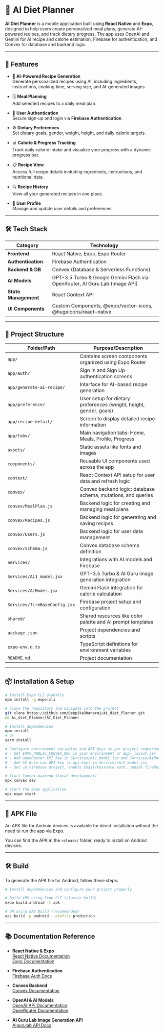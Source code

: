 # 🥗 AI Diet Planner

**AI Diet Planner** is a mobile application built using **React Native** and **Expo**, designed to help users create personalized meal plans, generate AI-powered recipes, and track dietary progress. The app uses OpenAI and Gemini for AI recipe and calorie estimation, Firebase for authentication, and Convex for database and backend logic.

---

## 🚀 Features

- 🤖 **AI-Powered Recipe Generation**  
  Generate personalized recipes using AI, including ingredients, instructions, cooking time, serving size, and AI-generated images.

- 🗓️ **Meal Planning**  
  Add selected recipes to a daily meal plan.

- 🔐 **User Authentication**  
  Secure sign-up and login via **Firebase Authentication**.

- ⚙️ **Dietary Preferences**  
  Set dietary goals, gender, weight, height, and daily calorie targets.

- 📊 **Calorie & Progress Tracking**  
  Track daily calorie intake and visualize your progress with a dynamic progress bar.

- 📋 **Recipe View**  
  Access full recipe details including ingredients, instructions, and nutritional data.

- 🔍 **Recipe History**  
  View all your generated recipes in one place.

- 👤 **User Profile**  
  Manage and update user details and preferences.

---

## 🛠️ Tech Stack

| Category            | Technology                                                                 |
|--------------------|------------------------------------------------------------------------------|
| **Frontend**        | React Native, Expo, Expo Router                                              |
| **Authentication**  | Firebase Authentication                                                      |
| **Backend & DB**    | Convex (Database & Serverless Functions)                                     |
| **AI Models**       | GPT-3.5 Turbo & Google Gemini Flash via OpenRouter, AI Guru Lab (image API)  |
| **State Management**| React Context API                                                            |
| **UI Components**   | Custom Components, @expo/vector-icons, @hugeicons/react-native               |

---

## 📁 Project Structure

| Folder/Path               | Purpose/Description                                                                 |
|---------------------------|--------------------------------------------------------------------------------------|
| `app/`                    | Contains screen components organized using Expo Router                              |
| `app/auth/`               | Sign In and Sign Up authentication screens                                          |
| `app/generate-ai-recipe/` | Interface for AI-based recipe generation                                            |
| `app/preference/`         | User setup for dietary preferences (weight, height, gender, goals)                 |
| `app/recipe-detail/`      | Screen to display detailed recipe information                                       |
| `app/tabs/`               | Main navigation tabs: Home, Meals, Profile, Progress                                |
| `assets/`                 | Static assets like fonts and images                                                 |
| `components/`             | Reusable UI components used across the app                                          |
| `context/`                | React Context API setup for user data and refresh logic                             |
| `convex/`                 | Convex backend logic: database schema, mutations, and queries                        |
| `convex/MealPlan.js`      | Backend logic for creating and managing meal plans                                  |
| `convex/Recipes.js`       | Backend logic for generating and saving recipes                                     |
| `convex/Users.js`         | Backend logic for user data management                                              |
| `convex/schema.js`        | Convex database schema definition                                                   |
| `Services/`               | Integrations with AI models and Firebase                                            |
| `Services/Ai1_model.jsx`  | GPT-3.5 Turbo & AI Guru image generation integration                                |
| `Services/AiModel.jsx`    | Gemini Flash integration for calorie calculation                                   |
| `Services/fireBaseConfig.jsx` | Firebase project setup and configuration                                   |
| `shared/`                 | Shared resources like color palette and AI prompt templates                        |
| `package.json`            | Project dependencies and scripts                                                    |
| `expo-env.d.ts`           | TypeScript definitions for environment variables                                    |
| `README.md`               | Project documentation                                                               |

---

## 📦 Installation & Setup

```bash
# Install Expo CLI globally
npm install -g expo-cli

# Clone the repository and navigate into the project
git clone https://github.com/DeepikaDhanaraj/Ai_diet_Planner.git
cd Ai_diet_Planner/AI_Diet_Planner

# Install dependencies
npm install
# or
yarn install

# Configure environment variables and API keys as per project requirements:
# - Set EXPO_PUBLIC_CONVEX_URL in your environment or app/_layout.jsx
# - Add OpenRouter API key in Services/Ai1_model.jsx and Services/AiModel.jsx
# - Add AI Guru Lab API key (x-api-key) in Services/Ai1_model.jsx
# - Set up Firebase project, enable Email/Password auth, update fireBaseConfig.jsx accordingly

# Start Convex backend (local development)
npx convex dev

# Start the Expo application
npx expo start
```

---

## 📱 APK File

An APK file for Android devices is available for direct installation without the need to run the app via Expo.

You can find the APK in the `release/` folder, ready to install on Android devices.

---

## 🛠️ Build

To generate the APK file for Android, follow these steps:

```bash
# Install dependencies and configure your project properly

# Build APK using Expo CLI (classic build)
expo build:android -t apk

# OR using EAS Build (recommended)
eas build -p android --profile production
```

---

## 📚 Documentation Reference

- **React Native & Expo**  
  [React Native Documentation](https://reactnative.dev/docs/getting-started)  
  [Expo Documentation](https://docs.expo.dev/)

- **Firebase Authentication**  
  [Firebase Auth Docs](https://firebase.google.com/docs/auth)

- **Convex Backend**  
  [Convex Documentation](https://docs.convex.dev/)

- **OpenAI & AI Models**  
  [OpenAI API Documentation](https://platform.openai.com/docs)  
  [OpenRouter Documentation](https://docs.openrouter.ai/)

- **AI Guru Lab Image Generation API**  
  [Aigurulab API Docs](https://aigurulab.tech/documentation)
